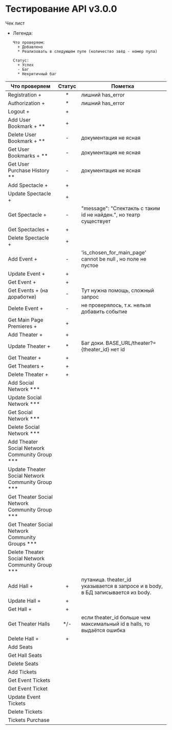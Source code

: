 # Тестирование API  v3.0.0

Чек лист

* Легенда:

  ```
  Что проверяем:
  	+ Добавлено
  	* Реализовать в следующем пуле (количество звёд - номер пула)
  	
  Статус:
  	+ Успех
  	- Баг
  	* Некритичный баг
  ```

  

| Что проверяем                                     | Статус | Пометка                                                      |
| ------------------------------------------------- | :----: | ------------------------------------------------------------ |
| Registration +                                    |   *    | лишний has_error                                             |
| Authorization +                                   |   *    | лишний has_error                                             |
| Logout +                                          |   +    |                                                              |
| Add User Bookmark + **                            |   +    |                                                              |
| Delete User Bookmark + **                         |   -    | документация не ясная                                        |
| Get User Bookmarks + **                           |   -    | документация не ясная                                        |
| Get User Purchase History **                      |   -    | документация не ясная                                        |
| Add Spectacle +                                   |   +    |                                                              |
| Update Spectacle +                                |   +    |                                                              |
| Get Spectacle +                                   |   -    | "message": "Спектакль с таким id не найден.", но театр существует |
| Get Spectacles +                                  |   +    |                                                              |
| Delete Spectacle +                                |   +    |                                                              |
| Add Event +                                       |   -    | 'is_chosen_for_main_page' cannot be null , но поле не пустое |
| Update Event +                                    |   +    |                                                              |
| Get Event +                                       |   +    |                                                              |
| Get Events + (на доработке)                       |   -    | Тут нужна помощь, сложный запрос                             |
| Delete Event +                                    |   -    | не проверялось, т.к. нельзя добавить событие                 |
| Get Main Page Premieres +                         |   +    |                                                              |
| Add Theater +                                     |   +    |                                                              |
| Update Theater +                                  |   *    | Баг доки.  BASE_URL/theater?={theater_id} нет id             |
| Get Theater +                                     |   +    |                                                              |
| Get Theaters +                                    |   +    |                                                              |
| Delete Theater +                                  |   +    |                                                              |
| Add Social Network ***                            |        |                                                              |
| Update Social Network ***                         |        |                                                              |
| Get Social Network ***                            |        |                                                              |
| Delete Social Network ***                         |        |                                                              |
| Add Theater Social Network Community Group ***    |        |                                                              |
| Update Theater Social Network Community Group *** |        |                                                              |
| Get Theater Social Network Community Group ***    |        |                                                              |
| Get Theater Social Network Community Groups ***   |        |                                                              |
| Delete Theater Social Network Community Group *** |        |                                                              |
| Add Hall +                                        |   +    | путаница. theater_id указывается в запросе и в body, в БД записывается из body. |
| Update Hall +                                     |   +    |                                                              |
| Get Hall +                                        |   +    |                                                              |
| Get Theater Halls                                 |  */-   | если theater_id больше чем максимальный id в halls, то выдаётся ошибка |
| Delete Hall +                                     |   +    |                                                              |
| Add Seats                                         |        |                                                              |
| Get Hall Seats                                    |        |                                                              |
| Delete Seats                                      |        |                                                              |
| Add Tickets                                       |        |                                                              |
| Get Event Tickets                                 |        |                                                              |
| Get Event Ticket                                  |        |                                                              |
| Update Event Tickets                              |        |                                                              |
| Delete Tickets                                    |        |                                                              |
| Tickets Purchase                                  |        |                                                              |

